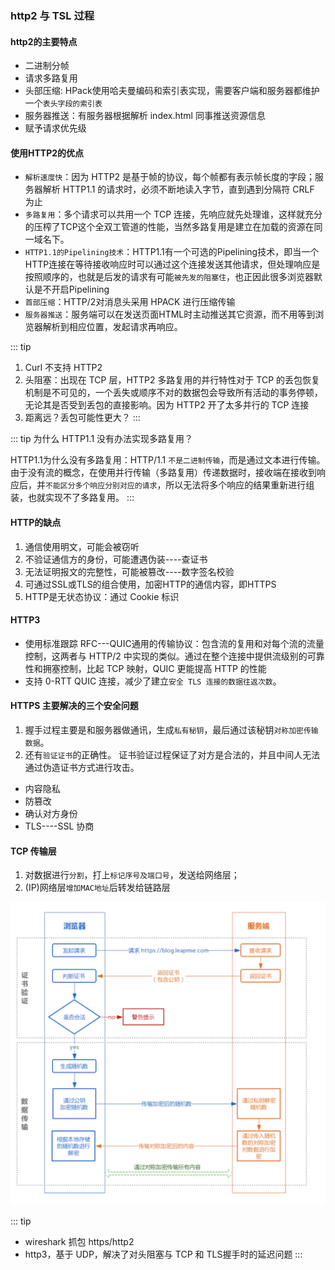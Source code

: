 
### http2 与 TSL 过程

#### http2的主要特点

+ 二进制分帧
+ 请求多路复用
+ 头部压缩:  HPack使用哈夫曼编码和索引表实现，需要客户端和服务器都维护一个`表头字段的索引表`
+ 服务器推送：有服务器根据解析 index.html 同事推送资源信息
+ 赋予请求优先级

#### 使用HTTP2的优点

+ `解析速度快`：因为 HTTP2 是基于帧的协议，每个帧都有表示帧长度的字段；服务器解析 HTTP1.1 的请求时，必须不断地读入字节，直到遇到分隔符 CRLF 为止
+ `多路复用`：多个请求可以共用一个 TCP 连接，先响应就先处理谁，这样就充分的压榨了TCP这个全双工管道的性能，当然多路复用是建立在加载的资源在同一域名下。
+ `HTTP1.1的Pipelining技术`：HTTP1.1有一个可选的Pipelining技术，即当一个HTTP连接在等待接收响应时可以通过这个连接发送其他请求，但处理响应是按照顺序的，也就是后发的请求有可能`被先发的阻塞住`，也正因此很多浏览器默认是不开启Pipelining
+ `首部压缩`：HTTP/2对消息头采用 HPACK 进行压缩传输
+ `服务器推送`：服务端可以在发送页面HTML时主动推送其它资源，而不用等到浏览器解析到相应位置，发起请求再响应。

::: tip

1. Curl 不支持 HTTP2
2. 头阻塞：出现在 TCP 层，HTTP2 多路复用的并行特性对于 TCP 的丢包恢复机制是不可见的，一个丢失或顺序不对的数据包会导致所有活动的事务停顿，无论其是否受到丢包的直接影响。因为 HTTP2 开了太多并行的 TCP 连接
3. 距离远？丢包可能性更大？
:::

::: tip 为什么 HTTP1.1 没有办法实现多路复用？

HTTP1.1为什么没有多路复用：HTTP/1.1 `不是二进制传输`，而是通过文本进行传输。由于没有流的概念，在使用并行传输（多路复用）传递数据时，接收端在接收到响应后，并`不能区分多个响应分别对应的请求`，所以无法将多个响应的结果重新进行组装，也就实现不了多路复用。
:::

#### HTTP的缺点

1. 通信使用明文，可能会被窃听
2. 不验证通信方的身份，可能遭遇伪装----查证书
3. 无法证明报文的完整性，可能被篡改----数字签名校验
4. 可通过SSL或TLS的组合使用，加密HTTP的通信内容，即HTTPS
5. HTTP是无状态协议：通过 Cookie 标识

#### HTTP3

+ 使用标准跟踪 RFC---QUIC通用的传输协议：包含流的复用和对每个流的流量控制，这两者与 HTTP/2 中实现的类似。通过在整个连接中提供流级别的可靠性和拥塞控制，比起 TCP 映射，QUIC 更能提高 HTTP 的性能
+ 支持 0-RTT QUIC 连接，减少了建立`安全 TLS 连接的数据往返次数`。

#### HTTPS 主要解决的三个安全问题

1. 握手过程主要是和服务器做通讯，生成`私有秘钥`，最后通过该秘钥`对称加密传输数据`。
2. 还有`验证证书`的正确性。 证书验证过程保证了对方是合法的，并且中间人无法通过伪造证书方式进行攻击。

+ 内容隐私
+ 防篡改
+ 确认对方身份
+ TLS----SSL 协商

#### TCP 传输层

1. 对数据进行`分割`，打上`标记序号及端口号`，发送给网络层；
2. (IP)网络层`增加MAC地址`后转发给链路层


![TLS 握手过程](./TSL.png)

::: tip

+ wireshark 抓包 https/http2
+ http3，基于 UDP，解决了对头阻塞与 TCP 和 TLS握手时的延迟问题
:::
